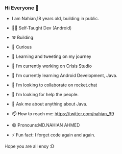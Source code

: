 ### Hi Everyone 👋

- I am Nahian,18 years old, building in public.
- 👨‍💻 Self-Taught Dev (Android)
- ⚒️ Building
- 🤔 Curious
-  Learning and tweeting on my journey

- 🔭 I’m currently working on Crisis Studio
- 🌱 I’m currently learning Android Development, Java.
- 👯 I’m looking to collaborate on rocket.chat
- 🤔 I’m looking for help the people.
- 💬 Ask me about anything about Java.
- 📫 How to reach me: https://twitter.com/nahian_99
- 😄 Pronouns:MD.NAHIAN AHMED
- ⚡ Fun fact: I forget code again and again.

Hope you are all enoy :D

